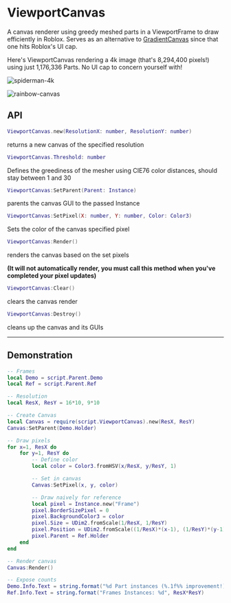 # ViewportCanvas
A canvas renderer using greedy meshed parts in a ViewportFrame to draw efficiently in Roblox. Serves as an alternative to [GradientCanvas](https://github.com/boatbomber/GradientCanvas) since that one hits Roblox's UI cap.

Here's ViewportCanvas rendering a 4k image (that's 8,294,400 pixels!) using just 1,176,336 Parts. No UI cap to concern yourself with!

![spiderman-4k](https://user-images.githubusercontent.com/40185666/161853706-8585bf17-84db-4e31-b6a8-dfb6e9954547.PNG)

![rainbow-canvas](https://user-images.githubusercontent.com/40185666/161710154-82d50e4f-87c3-4f48-8a51-fc54854cca4e.JPG)

## API

```Lua
ViewportCanvas.new(ResolutionX: number, ResolutionY: number)
```

returns a new canvas of the specified resolution

```Lua
ViewportCanvas.Threshold: number
```

Defines the greediness of the mesher using CIE76 color distances, should stay between 1 and 30

```Lua
ViewportCanvas:SetParent(Parent: Instance)
```

parents the canvas GUI to the passed Instance

```Lua
ViewportCanvas:SetPixel(X: number, Y: number, Color: Color3)
```

Sets the color of the canvas specified pixel

```Lua
ViewportCanvas:Render()
```

renders the canvas based on the set pixels

**(It will not automatically render, you must call this method when you've completed your pixel updates)**

```Lua
ViewportCanvas:Clear()
```

clears the canvas render


```Lua
ViewportCanvas:Destroy()
```

cleans up the canvas and its GUIs


----------------------

## Demonstration

```Lua
-- Frames
local Demo = script.Parent.Demo
local Ref = script.Parent.Ref

-- Resolution
local ResX, ResY = 16*10, 9*10

-- Create Canvas
local Canvas = require(script.ViewportCanvas).new(ResX, ResY)
Canvas:SetParent(Demo.Holder)

-- Draw pixels
for x=1, ResX do
	for y=1, ResY do
		-- Define color
		local color = Color3.fromHSV(x/ResX, y/ResY, 1)

		-- Set in canvas
		Canvas:SetPixel(x, y, color)

		-- Draw naively for reference
		local pixel = Instance.new("Frame")
		pixel.BorderSizePixel = 0
		pixel.BackgroundColor3 = color
		pixel.Size = UDim2.fromScale(1/ResX, 1/ResY)
		pixel.Position = UDim2.fromScale((1/ResX)*(x-1), (1/ResY)*(y-1))
		pixel.Parent = Ref.Holder
	end
end

-- Render canvas
Canvas:Render()

-- Expose counts
Demo.Info.Text = string.format("%d Part instances (%.1f%% improvement!)", Canvas._ActiveParts, ((ResX*ResY)-Canvas._ActiveParts)/(ResX*ResY)*100)
Ref.Info.Text = string.format("Frames Instances: %d", ResX*ResY)
```

